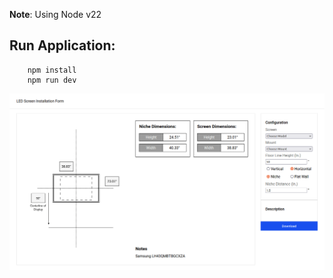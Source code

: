 **Note**: Using Node v22

## Run Application:
```
    npm install
    npm run dev
```

![Screenshot](screenshot.png?raw=true "1366x768")